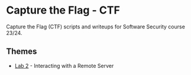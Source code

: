 # Capture the Flag - CTF
Capture the Flag (CTF) scripts and writeups for Software Security course 23/24.

## Themes
- [Lab 2](lab2) - Interacting with a Remote Server
